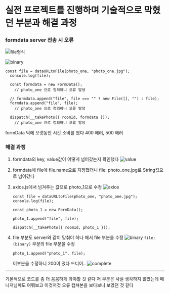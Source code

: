 # 실전 프로젝트를 진행하며 기술적으로 막혔던 부분과 해결 과정

### formdata server 전송 시 오류

![file형식](https://cdn.discordapp.com/attachments/1037267111585792020/1069482445348540426/2023-01-26_12.35.58.png)

![binary](https://cdn.discordapp.com/attachments/1037267111585792020/1069482694800576572/2023-01-26_12.35.47.png)

```
const file = dataURLtoFile(photo_one, "photo_one.jpg");
  console.log(file);

  const formdata = new FormData();
	// photo_one 으로 정의하니 오류 발생

  // formdata.append("file", file === "" ? new File([], "") : file);
  formdata.append("file", file);
	// photo_one 으로 정의하니 오류 발생

  dispatch(__takePhoto({ roomId, formdata }));
	// photo_one 으로 정의하니 오류 발생
```

formData 덕에 오랫동안 시간 소비를 했다
400 에러, 500 에러

### 해결 과정

1. formdata의 key, value값이 어떻게 넘어갔는지 확인했다
   ![value](https://cdn.discordapp.com/attachments/1037267111585792020/1069487975160893450/2023-01-27_4.44.36.png)
2. formdata에 file에 file.name으로 지정했더니 file: photo_one.jpg로 String값으로 넘어갔다
3. axios.js에서 넘겨주는 값으로 photo_1으로 수정
   ![axios](https://cdn.discordapp.com/attachments/1037267111585792020/1069487749037563914/2023-01-28_10.47.24.png)

    ```
    const file = dataURLtoFile(photo_one, "photo_one.jpg");
    console.log(file);

    const photo_1 = new FormData();

    photo_1.append("file", file);

    dispatch(__takePhoto({ roomId, photo_1 }));
    ```

4. file 부분도 server와 같이 맞춰야 하나 해서 file 부분을 수정
   ![binary](https://cdn.discordapp.com/attachments/1037267111585792020/1069482694800576572/2023-01-26_12.35.47.png)
   `file: (binary)` 부분의 file 부분을 수정
    ```
    photo_1.append("photo_1", file);
    ```
    이부분을 수정하니 200이 떴다 드디어..
    ![complete](https://cdn.discordapp.com/attachments/1037267111585792020/1069488165066395738/2023-01-29_12.49.19.png)

---

기본적으로 코드를 좀 더 꼼꼼하게 봐야할 것 같다
저 부분은 사실 생각하지 않았는데 매니저님께도 여쭤보고 이것저것 오류 캡쳐본을 보다보니 보였던 것 같다

